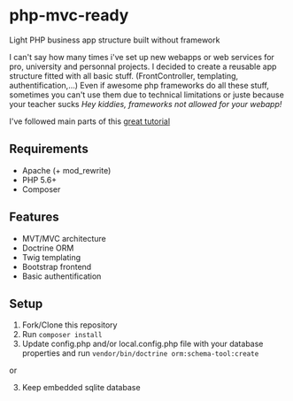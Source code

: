 # php-mvc-ready
Light PHP business app structure built without framework

I can't say how many times i've set up new webapps or web services for pro, university and personnal projects. I decided to create a reusable app structure fitted with all basic stuff. (FrontController, templating, authentification,...)
Even if awesome php frameworks do all these stuff, sometimes you can't use them due to technical limitations or juste because your teacher sucks *Hey kiddies, frameworks not allowed for your webapp!*

I've followed main parts of this [great tutorial](https://github.com/PatrickLouys/no-framework-tutorial)

## Requirements

- Apache (+ mod_rewrite)
- PHP 5.6+
- Composer 

## Features

- MVT/MVC architecture
- Doctrine ORM
- Twig templating
- Bootstrap frontend
- Basic authentification

## Setup

1. Fork/Clone this repository
2. Run `composer install`
3. Update config.php and/or local.config.php file with your database properties and run `vendor/bin/doctrine orm:schema-tool:create`

or

3. Keep embedded sqlite database
